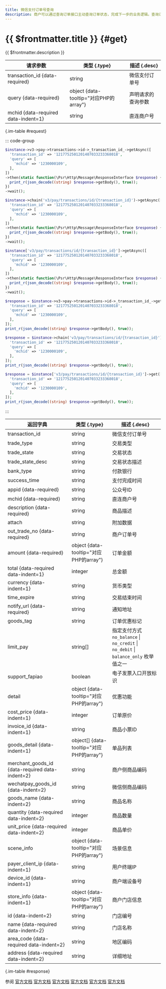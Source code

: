 ```yaml
---
title: 微信支付订单号查询
description: 商户可以通过查询订单接口主动查询订单状态，完成下一步的业务逻辑。查询订单状态可通过微信支付订单号或商户订单号两种方式查询
---
```


# {{ $frontmatter.title }} {#get}

{{ $frontmatter.description }}

| 请求参数 | 类型 {.type} | 描述 {.desc}
| --- | --- | ---
| transaction_id {data-required} | string | 微信支付订单号
| query {data-required} | object {data-tooltip="对应PHP的array"} | 声明请求的查询参数
| mchid {data-required data-indent=1} | string | 直连商户号

{.im-table #request}

::: code-group

```php [异步纯链式]
$instance->v3->pay->transactions->id->_transaction_id_->getAsync([
  'transaction_id' => '1217752501201407033233368018',
  'query' => [
    'mchid' => '1230000109',
  ],
])
->then(static function(\Psr\Http\Message\ResponseInterface $response) {
  print_r(json_decode((string) $response->getBody(), true));
})
->wait();
```

```php [异步声明式]
$instance->chain('v3/pay/transactions/id/{transaction_id}')->getAsync([
  'transaction_id' => '1217752501201407033233368018',
  'query' => [
    'mchid' => '1230000109',
  ],
])
->then(static function(\Psr\Http\Message\ResponseInterface $response) {
  print_r(json_decode((string) $response->getBody(), true));
})
->wait();
```

```php [异步属性式]
$instance['v3/pay/transactions/id/{transaction_id}']->getAsync([
  'transaction_id' => '1217752501201407033233368018',
  'query' => [
    'mchid' => '1230000109',
  ],
])
->then(static function(\Psr\Http\Message\ResponseInterface $response) {
  print_r(json_decode((string) $response->getBody(), true));
})
->wait();
```

```php [同步纯链式]
$response = $instance->v3->pay->transactions->id->_transaction_id_->get([
  'transaction_id' => '1217752501201407033233368018',
  'query' => [
    'mchid' => '1230000109',
  ],
]);
print_r(json_decode((string) $response->getBody(), true));
```

```php [同步声明式]
$response = $instance->chain('v3/pay/transactions/id/{transaction_id}')->get([
  'transaction_id' => '1217752501201407033233368018',
  'query' => [
    'mchid' => '1230000109',
  ],
]);
print_r(json_decode((string) $response->getBody(), true));
```

```php [同步属性式]
$response = $instance['v3/pay/transactions/id/{transaction_id}']->get([
  'transaction_id' => '1217752501201407033233368018',
  'query' => [
    'mchid' => '1230000109',
  ],
]);
print_r(json_decode((string) $response->getBody(), true));
```

:::

| 返回字典 | 类型 {.type} | 描述 {.desc}
| --- | --- | ---
| transaction_id | string | 微信支付订单号
| trade_type | string | 交易类型
| trade_state | string | 交易状态
| trade_state_desc | string | 交易状态描述
| bank_type | string | 付款银行
| success_time | string | 支付完成时间
| appid {data-required} | string | 公众号ID
| mchid {data-required} | string | 直连商户号
| description {data-required} | string | 商品描述
| attach | string | 附加数据
| out_trade_no {data-required} | string | 商户订单号
| amount {data-required} | object {data-tooltip="对应PHP的array"} | 订单金额
| total {data-required data-indent=1} | integer | 总金额
| currency {data-indent=1} | string | 货币类型
| time_expire | string | 交易结束时间
| notify_url {data-required} | string | 通知地址
| goods_tag | string | 订单优惠标记
| limit_pay | string[] | 指定支付方式<br/>`no_balance` \| `no_credit` \| `no_debit` \| `balance_only` 枚举值之一
| support_fapiao | boolean | 电子发票入口开放标识
| detail | object {data-tooltip="对应PHP的array"} | 优惠功能
| cost_price {data-indent=1} | integer | 订单原价
| invoice_id {data-indent=1} | string | 商品小票ID
| goods_detail {data-indent=1} | object[] {data-tooltip="对应PHP的array"} | 单品列表
| merchant_goods_id {data-required data-indent=2} | string | 商户侧商品编码
| wechatpay_goods_id {data-indent=2} | string | 微信侧商品编码
| goods_name {data-indent=2} | string | 商品名称
| quantity {data-required data-indent=2} | integer | 商品数量
| unit_price {data-required data-indent=2} | integer | 商品单价
| scene_info | object {data-tooltip="对应PHP的array"} | 场景信息
| payer_client_ip {data-indent=1} | string | 用户终端IP
| device_id {data-indent=1} | string | 商户端设备号
| store_info {data-indent=1} | object {data-tooltip="对应PHP的array"} | 商户门店信息
| id {data-indent=2} | string | 门店编号
| name {data-required data-indent=2} | string | 门店名称
| area_code {data-required data-indent=2} | string | 地区编码
| address {data-required data-indent=2} | string | 详细地址

{.im-table #response}

参阅 [官方文档](https://pay.weixin.qq.com/doc/v3/merchant/4012791858) [官方文档](https://pay.weixin.qq.com/doc/v3/merchant/4013070354) [官方文档](https://pay.weixin.qq.com/doc/v3/merchant/4012791837) [官方文档](https://pay.weixin.qq.com/doc/v3/merchant/4012791879) [官方文档](https://pay.weixin.qq.com/doc/v3/merchant/4012791899) [官方文档](https://pay.weixin.qq.com/doc/v3/merchant/4012526922)
